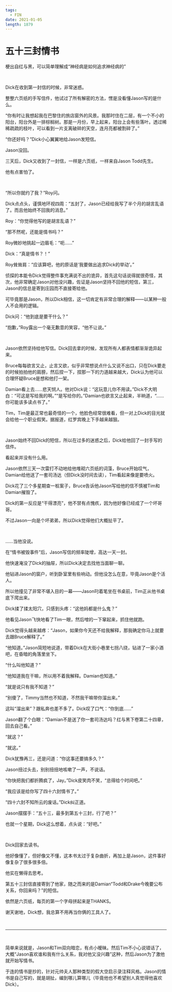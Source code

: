 ```yaml
---
tags:
  - FIN
date: 2021-01-05
length: 1879
---
```


# 五十三封情书

梗出自红与黑，可以简单理解成“神经病是如何追求神经病的”

<br>

Dick在收到第一封信的时候，非常迷惑。

整整六页纸的手写信件，他试过了所有解密的方法，愣是没看懂Jason写的是什么。

“你有时让我想起我在巴黎住的旅店窗外的风景。我那时住在二层，有一个不小的阳台，阳台外是一排棕榈树。那是一月份，早上起来，阳台上会有些落叶。透过稀稀疏疏的枝叶，可以看到一片支离破碎的天空，连月亮都被割碎了。”

“你还好吗？”Dick小心翼翼地给Jason发短信。

Jason没回。

三天后，Dick又收到了一封信，一样是六页纸，一样来自Jason Todd先生。

他有点害怕了。

<br>

“所以你就约了我？”Roy问。

Dick点点头，谨慎地环视四周：“五封了，Jason已经给我写了半个月的胡言乱语了。而且他始终不回我的消息。”

Roy：“你觉得他写的是胡言乱语？”

“那不然呢，还能是情书吗？”

Roy微妙地挑起一边眉毛：“呃……”

Dick：“真是情书？！”

Roy耸耸肩：“应该算吧，他的原话是‘我要做出追求Dick的举动’。”

侦探的本能令Dick觉得整件事充满说不出的诡异，首先这句话说得就很奇怪，其次，他非常确定Jason对他没兴趣，佐证是Jason坚持不回他的短信，第三，Jason的信总是寄到庄园而不直接寄给他。

可毕竟那是Jason，所以Dick相信，这一切肯定有非常合理的解释——以某种一般人不会用的逻辑。

Dick问：“他到底是要干什么？”

“抱歉，”Roy露出一个毫无歉意的笑容，“他不让说。”

<br>

Jason依然坚持给他写信。Dick回去拿的时候，发现所有人都表情都渐渐诡异起来。

Bruce每每欲言又止，止言又欲，似乎非常想说点什么又说不出口，只在Dick要走的时候拍拍他的肩膀，然后捏一下，捏那一下的力道越来越大，Dick认为他可以合理怀疑Bruce是想和他打一架。

Damian看上去……悲天悯人。他对Dick说：“这玩意儿你不用读。”Dick不大明白：“可这是写给我的啊。”“是写给你的。”Damian也欲言又止起来，半晌道，“……你可能该多读点书了。”

Tim，Tim是最正常也最奇怪的一个，他脸色经常很难看，但一对上Dick的目光就会给他一个职业假笑。据报道，红罗宾晚上下手越来越狠。

<br>

Jason始终不回Dick的短信，所以在过多的迷惑之后，Dick给他回了一封手写的信件。

看起来并没有什么用。

Jason依然三天一次雷打不动地给他堆砌六页纸的词藻，Bruce开始叹气，Damian给他送了一套司汤达（但Dick没时间去读），Tim看起来像是要喷火。

Dick花了三个多星期查一桩案子，Bruce告诉他Jason写给他的信不慎被Tim和Damian摧毁了。

Dick的第一反应是“干得漂亮”，他不禁有点愧疚，因为他好像已经成了一个坏哥哥。

不过Jason一向是个坏弟弟，所以Dick觉得他们大概扯平了。

<br>

……当他没说。

在“情书被毁事件”后，Jason写信的频率陡增，高达一天一封。

他快速淹没了Dick的抽屉，所以Dick决定去找他当面聊一聊。

他钻进Jason的窗户，听到卧室里有些响动。但他没怎么在意，毕竟Jason是个活人。

所以他撞见了非常不堪入目的一幕——Jason叼着笔坐在书桌前，Tim正从他书桌底下爬出来。

Dick揉了揉太阳穴，只感到头疼：“这他妈都是什么鬼？”

他看见Jason飞快地看了Tim一眼，然后噌的一下窜起来，抓住他就跑。

Dick觉得头越来越疼：“Jason，如果你今天还不给我解释，那我确定你马上就要去跟Bruce解释了。”

“他知道。”Jason简短地说道，带着Dick在大街小巷里七拐八绕，钻进了一家小酒吧，在昏暗的角落里坐下。

“什么叫他知道？”

“他知道我在干嘛，所以用不着我解释。Damian也知道。”

“就是说只有我不知道？”

“别傻了，Timmy当然也不知道，不然我干嘛带你溜出来。”

这叫“溜出来”？跟私奔也差不多了。Dick叹了口气：“你到底……”

Jason翻了个白眼：“Damian不是送了你一套司汤达吗？红与黑下卷第二十四章，回去自己看。”

“就这？”

“就这。”

Dick犹豫再三，还是问道：“你这事还要搞多久？”

Jason扭过头去，别别扭扭地咳嗽了一声，不说话。

“你快把我们都折腾疯了，Jay。”Dick皮笑肉不笑，“总得给个时间吧。”

“我应该是给你写了四十六封情书了。”

“四十六封不知所云的废话。”Dick纠正道。

Jason摆摆手：“五十三，最多到第五十三封，行了吧？”

也就一个星期，Dick这么想着，点头说：“好吧。”

<br>

Dick回家去读书。

他好像懂了，但好像又不懂，这本书太过于复杂曲折，再加上是Jason，这件事好像复杂了很多很多倍。

他实在懒得去思考。

第五十三封信直接寄到了他家，随之而来的是Damian“Todd和Drake今晚要公布关系，你回来吗？”的短信。

依然是六页纸，每页的第一个字母拼起来是THANKS。

谢天谢地，Dick想，我总算不用再当你俩的工具人了。

<br>

------

<br>

简单来说就是，Jason和Tim双向暗恋，有点小暧昧。然后Tim不小心说错话了，大概“Jason喜欢谁和我有什么关系，我对他又没兴趣”这种，然后Jason为了激他就开始写情书。

于连的情书是抄的，针对元帅夫人那种类型的假大空启示录注释风格。Jason的情书是自己写的，就是胡扯，编到哪儿算哪儿（毕竟他也不希望别人真觉得他喜欢Dick）。
